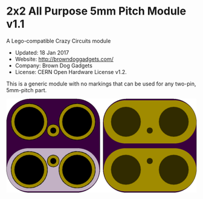 <!--- start title --->
# 2x2 All Purpose 5mm Pitch Module v1.1
A Lego-compatible Crazy Circuits module

- Updated: 18 Jan 2017
- Website: http://browndoggadgets.com/
- Company: Brown Dog Gadgets
- License: CERN Open Hardware License v1.2.

<!--- end title --->
This is a generic module with no markings that can be used for any two-pin, 5mm-pitch part.

![Gerber Preview](preview.png)


